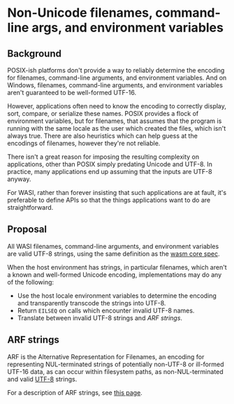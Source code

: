 # Non-Unicode filenames, command-line args, and environment variables

## Background

POSIX-ish platforms don't provide a way to reliably determine the encoding for filenames, command-line arguments, and environment variables. And on Windows, filenames, command-line arguments, and environment variables aren't guaranteed to be well-formed UTF-16.

However, applications often need to know the encoding to correctly display, sort, compare, or serialize these names. POSIX provides a flock of environment variables, but for filenames, that assumes that the program is running with the same locale as the user which created the files, which isn't always true. There are also heuristics which can help guess at the encodings of filenames, however they're not reliable.

There isn't a great reason for imposing the resulting complexity on applications, other than POSIX simply predating Unicode and UTF-8. In practice, many applications end up assuming that the inputs are UTF-8 anyway.

For WASI, rather than forever insisting that such applications are at fault, it's preferable to define APIs so that the things applications want to do are straightforward.

## Proposal

All WASI filenames, command-line arguments, and environment variables are valid UTF-8 strings, using the same definition as the [wasm core spec](https://webassembly.github.io/spec/core/binary/values.html#binary-utf8).

When the host environment has strings, in particular filenames, which aren't a known and well-formed Unicode encoding, implementations may do any of the following:

 - Use the host locale environment variables to determine the encoding and transparently transcode the strings into UTF-8.
 - Return `EILSEQ` on calls which encounter invalid UTF-8 names.
 - Translate between invalid UTF-8 strings and *ARF strings*.

## ARF strings

ARF is the Alternative Representation for Filenames, an encoding for
representing NUL-terminated strings of potentially non-UTF-8 or ill-formed UTF-16 data, as can occur within
filesystem paths, as non-NUL-terminated and valid [UTF-8] strings.

[UTF-8]: https://en.wikipedia.org/wiki/UTF-8

For a description of ARF strings, see [this page](https://github.com/bytecodealliance/arf-strings/blob/main/README.md).
